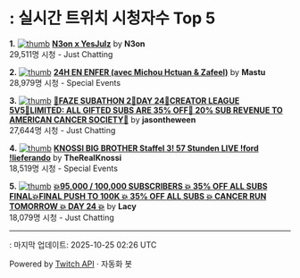 # : 실시간 트위치 시청자수 Top 5

**1.** [![thumb](https://static-cdn.jtvnw.net/previews-ttv/live_user_n3on-320x180.jpg)](https://twitch.tv/N3on)
**[N3on x YesJulz](https://twitch.tv/N3on)** by **N3on**<br>29,511명 시청  - Just Chatting

**2.** [![thumb](https://static-cdn.jtvnw.net/previews-ttv/live_user_mastu-320x180.jpg)](https://twitch.tv/Mastu)
**[24H EN ENFER (avec Michou Hctuan & Zafeel)](https://twitch.tv/Mastu)** by **Mastu**<br>28,979명 시청  - Special Events

**3.** [![thumb](https://static-cdn.jtvnw.net/previews-ttv/live_user_jasontheween-320x180.jpg)](https://twitch.tv/jasontheween)
**[🔴FAZE SUBATHON 2🔴DAY 24🔴CREATOR LEAGUE 5V5🔴LIMITED: ALL GIFTED SUBS ARE 35% OFF🔴 20% SUB REVENUE TO AMERICAN CANCER SOCIETY🔴](https://twitch.tv/jasontheween)** by **jasontheween**<br>27,644명 시청  - Just Chatting

**4.** [![thumb](https://static-cdn.jtvnw.net/previews-ttv/live_user_therealknossi-320x180.jpg)](https://twitch.tv/TheRealKnossi)
**[KNOSSI BIG BROTHER Staffel 3! 57 Stunden LIVE !ford !lieferando](https://twitch.tv/TheRealKnossi)** by **TheRealKnossi**<br>18,519명 시청  - Special Events

**5.** [![thumb](https://static-cdn.jtvnw.net/previews-ttv/live_user_lacy-320x180.jpg)](https://twitch.tv/Lacy)
**[💥95,000 / 100,000 SUBSCRIBERS 💥 35% OFF ALL SUBS FINAL💥FINAL PUSH TO 100K 💥 35% OFF ALL SUBS 💥 CANCER RUN TOMORROW 💥 DAY 24 💥](https://twitch.tv/Lacy)** by **Lacy**<br>18,079명 시청  - Just Chatting


---
: 마지막 업데이트: 2025-10-25 02:26 UTC

Powered by [Twitch API](https://dev.twitch.tv/docs/api/reference) · 자동화 봇